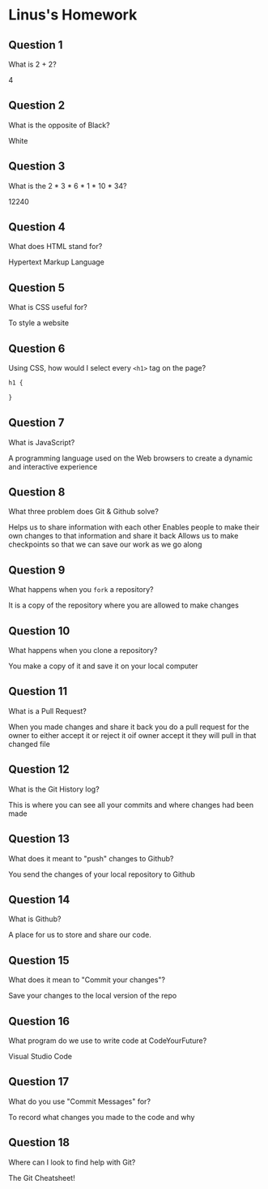 # Linus's Homework

## Question 1

What is 2 + 2?

4

## Question 2

What is the opposite of Black?

White

## Question 3

What is the  2 * 3 * 6 * 1 * 10 * 34?

12240

## Question 4 

What does HTML stand for?

Hypertext Markup Language

## Question 5

What is CSS useful for?

To style a website 

## Question 6

Using CSS, how would I select every `<h1>` tag on the page?

```css
h1 {

}
```

## Question 7

What is JavaScript?

A programming language used on the Web browsers to create a dynamic and interactive experience

## Question 8

What three problem does Git & Github solve?

Helps us to share information with each other
Enables people to make their own changes to that information and share it back
Allows us to make checkpoints so that we can save our work as we go along

## Question 9

What happens when you `fork` a repository?

It is a copy of the repository where you are allowed to make changes

## Question 10 

What happens when you clone a repository?

You make a copy of it and save it on your local computer

## Question 11

What is a Pull Request?

When you made changes and share it back you do a pull request for the owner to either accept it or reject it oif owner accept it they will pull in that changed file

## Question 12

What is the Git History log?

This is where you can see all your commits and where changes had been made

## Question 13

What does it meant to "push" changes to Github?

You send the changes of your local repository to Github

## Question 14

What is Github?

A place for us to store and share our code.

## Question 15

What does it mean to "Commit your changes"?

Save your changes to the local version of the repo

## Question 16

What program do we use to write code at CodeYourFuture?

Visual Studio Code

## Question 17

What do you use "Commit Messages" for?

To record what changes you made to the code and why

## Question 18

Where can I look to find help with Git?

The Git Cheatsheet!
